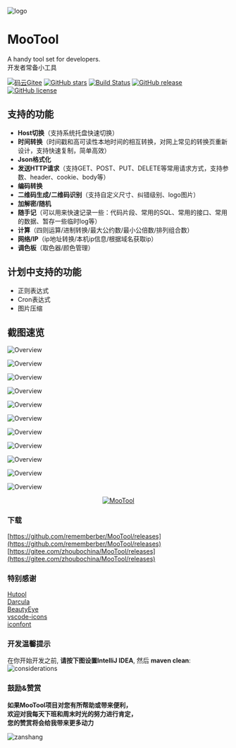 ![logo](assets/logo/logo-128.png)

# MooTool

A handy tool set for developers.   
开发者常备小工具

[![码云Gitee](https://gitee.com/zhoubochina/MooTool/badge/star.svg?theme=blue)](https://gitee.com/zhoubochina/MooTool)
[![GitHub stars](https://img.shields.io/github/stars/rememberber/MooTool.svg)](https://github.com/rememberber/MooTool)
[![Build Status](https://travis-ci.org/rememberber/MooTool.svg?branch=master)](https://travis-ci.org/rememberber/MooTool)
[![GitHub release](https://img.shields.io/github/v/release/rememberber/MooTool)](https://github.com/rememberber/MooTool/releases)
[![GitHub license](https://img.shields.io/github/license/rememberber/MooTool)](https://github.com/rememberber/MooTool/blob/master/LICENSE.txt)

## 支持的功能

+ **Host切换**（支持系统托盘快速切换）
+ **时间转换**（时间戳和高可读性本地时间的相互转换，对网上常见的转换页重新设计，支持快速复制，简单高效）
+ **Json格式化**
+ **发送HTTP请求**（支持GET、POST、PUT、DELETE等常用请求方式，支持参数、header、cookie、body等）
+ **编码转换**
+ **二维码生成/二维码识别**（支持自定义尺寸、纠错级别、logo图片）
+ **加解密/随机**
+ **随手记**（可以用来快速记录一些：代码片段、常用的SQL、常用的接口、常用的数据、暂存一些临时log等）
+ **计算**（四则运算/进制转换/最大公约数/最小公倍数/排列组合数）
+ **网络/IP**（ip地址转换/本机ip信息/根据域名获取ip）
+ **调色板**（取色器/颜色管理）

## 计划中支持的功能

+ 正则表达式
+ Cron表达式
+ 图片压缩

## 截图速览

![Overview](screen_shoot/quick_note_mac.png)

![Overview](screen_shoot/time_mac.png)

![Overview](screen_shoot/json_mac.png)

![Overview](screen_shoot/host_mac.png)

![Overview](screen_shoot/http_mac.png)

![Overview](screen_shoot/encode_mac.png)

![Overview](screen_shoot/qr_code_mac.png)

![Overview](screen_shoot/crypto_mac.png)

![Overview](screen_shoot/calculator_mac.png)

![Overview](screen_shoot/net_mac.png)

![Overview](screen_shoot/color_board_mac.png)

<p align="center">
  <a href="https://gitee.com/zhoubochina/MooTool/raw/master/screen_shoot/mt-favoriteColor.png">
   <img alt="MooTool" src="https://gitee.com/zhoubochina/MooTool/raw/master/screen_shoot/mt-favoriteColor.png">
  </a>
</p>  

### 下载

[https://github.com/rememberber/MooTool/releases](https://github.com/rememberber/MooTool/releases)  
[https://gitee.com/zhoubochina/MooTool/releases](https://gitee.com/zhoubochina/MooTool/releases)

### 特别感谢

[Hutool](http://hutool.cn/)  
[Darcula](https://github.com/bulenkov/Darcula)  
[BeautyEye](https://gitee.com/jackjiang/beautyeye)  
[vscode-icons](https://github.com/microsoft/vscode-icons)  
[iconfont](https://www.iconfont.cn/)

### 开发温馨提示

在你开始开发之前, **请按下图设置IntelliJ IDEA**, 然后 **maven clean**:
![considerations](assets/material/gui_build.png)

### 鼓励&赞赏

**如果MooTool项目对您有所帮助或带来便利，  
欢迎对我每天下班和周末时光的努力进行肯定，  
您的赞赏将会给我带来更多动力**

![zanshang](assets/material/wx-zanshang.jpg)